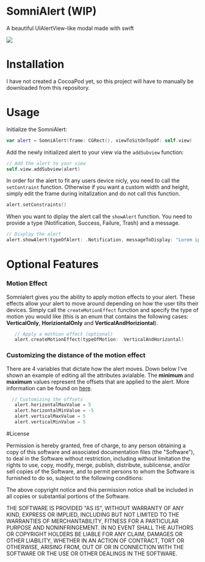 # SomniAlert (WIP)
A beautiful UIAlertView-like modal made with swift

![](http://i.imgur.com/B2rSXyO.png)

# Installation 
I have not created a CocoaPod yet, so this project will have to manually be downloaded from this repository. 

# Usage

Initialize the SomniAlert:

```swift
var alert = SomniAlert(frame: CGRect(), viewToSitOnTopOf: self.view)
```
Add the newly initialized alert to your view via the `addSubview` function:

```swift
// Add the alert to your view
self.view.addSubview(alert)
```

In order for the alert to fit any users device nicly, you need to call the `setContraint` function. Otherwise if you want a custom width and height, simply edit the frame during initalization and do not call this function.

```swift
alert.setConstraints()
```

When you want to diplay the alert call the `showAlert` function. You need to provide a type (Notification, Success, Failure, Trash) and a message. 

```swift
// Display the alert
alert.showAlert(typeOfAlert: .Notification, messageToDisplay: "Lorem ipsum dolor sit amet, consectetur adipiscing elit. Nunc in dolor eget dolor cursus cursus a eu nisi. Proin vulputate, augue a hendrerit dignissim, lectus dolor ullamcorper mi, a commodo nisl neque eget ex. Curabitur porta id dolor ut tempus. Sed semper ")
```

# Optional Features

### Motion Effect

Somnialert gives you the ability to apply motion effects to your alert. These effects allow your alert to move around depending on how the user tilts their devices. Simply call the `createMotionEffect` function and specify the type of motion you would like (this is an enum that contains the following cases: **VerticalOnly**, **HoriziontalOnly** and **VerticalAndHoriziontal**). 

```swift
   // Apply a mothion effect (optional)
   alert.createMotionEffect(typeOfMotion: .VerticalAndHorizontal)
```

### Customizing the distance of the motion effect

There are 4 variables that dictate how the alert moves. Down below I've shown an example of editing all the attributes avialable. The **minimum** and **maximum** values represent the offsets that are applied to the alert. More information can be found on [here](https://developer.apple.com/library/ios/documentation/UIKit/Reference/UIInterpolatingMotionEffect_class/index.html#//apple_ref/occ/instp/UIInterpolatingMotionEffect/minimumRelativeValue).

```swift
  // Customizing the offsets
   alert.horizontalMaxValue = 5
   alert.horizontalMinValue = -5
   alert.verticalMaxValue = 5
   alert.verticalMinValue = 5
```



#License

Permission is hereby granted, free of charge, to any person obtaining a copy of this software and associated documentation files (the "Software"), to deal in the Software without restriction, including without limitation the rights to use, copy, modify, merge, publish, distribute, sublicense, and/or sell copies of the Software, and to permit persons to whom the Software is furnished to do so, subject to the following conditions:

The above copyright notice and this permission notice shall be included in all copies or substantial portions of the Software.

THE SOFTWARE IS PROVIDED "AS IS", WITHOUT WARRANTY OF ANY KIND, EXPRESS OR IMPLIED, INCLUDING BUT NOT LIMITED TO THE WARRANTIES OF MERCHANTABILITY, FITNESS FOR A PARTICULAR PURPOSE AND NONINFRINGEMENT. IN NO EVENT SHALL THE AUTHORS OR COPYRIGHT HOLDERS BE LIABLE FOR ANY CLAIM, DAMAGES OR OTHER LIABILITY, WHETHER IN AN ACTION OF CONTRACT, TORT OR OTHERWISE, ARISING FROM, OUT OF OR IN CONNECTION WITH THE SOFTWARE OR THE USE OR OTHER DEALINGS IN THE SOFTWARE.
